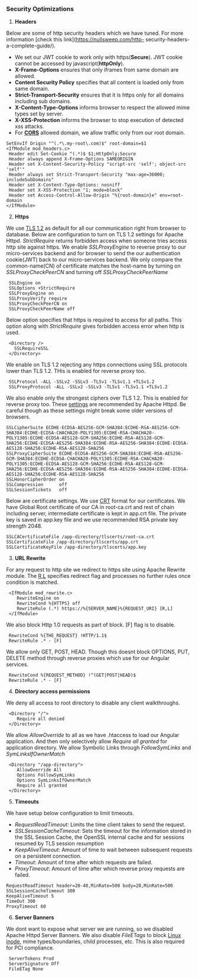 ### Security Optimizations ######

1. **Headers**

 Below are some of http security headers which we have tuned. 
 For more information [check this link](https://nullsweep.com/http- security-headers-a-complete-guide/). 
  * We set our JWT cookie to work only with https(**Secure**). JWT cookie cannot be accessed by javascript(**httpOnly**). 
  * **X-Frame-Options** ensures that only iframes from same domain are allowed. 
  * **Content Security Policy** specifies that all content is loaded only from same domain. 
  * **Strict-Transport-Security** ensures that it is https only for all domains including sub domains. 
  * **X-Content-Type-Options** informs browser to respect the allowed mime types set by server.
  * **X-XSS-Protection** informs the browser to stop execution of detected xss attacks.
  * For **[CORS](https://developer.mozilla.org/en-US/docs/Web/HTTP/CORS)** allowed domain, we allow traffic only from our root domain.
 ```
 SetEnvIf Origin "^(.*\.my-root\.com)$" root-domain=$1
 <IfModule mod_headers.c>
  Header edit Set-Cookie ^(.*)$ $1;HttpOnly;Secure
  Header always append X-Frame-Options SAMEORIGIN
  Header set X-Content-Security-Policy "script-src 'self'; object-src 'self'"
  Header always set Strict-Transport-Security "max-age=36000; includeSubDomains"
  Header set X-Content-Type-Options: nosniff
  Header set X-XSS-Protection "1; mode=block"
  Header set Access-Control-Allow-Origin "%{root-domain}e" env=root-domain
 </IfModule>
 ```
 
2. **Https**

 We use [TLS 1.2](https://en.wikipedia.org/wiki/Transport_Layer_Security#TLS_1.2) as default for all our communication right 
 from browser to database. Below are configuration to turn on TLS 1.2 settings for Apache Httpd.
 *StrictRequire* returns forbidden access when someone tries access http site against https.
 We enable *SSLProxyEngine* to reverse proxy to our micro-services backend and for browser to send the our authentication 
 cookie(JWT)  back to our micro-services backend. We only compare the common-name(CN) of certificate matches the host-name by turning on  *SSLProxyCheckPeerCN* and turning off *SSLProxyCheckPeerName*
```
 SSLEngine on
 SSLOptions +StrictRequire
 SSLProxyEngine on
 SSLProxyVerify require
 SSLProxyCheckPeerCN on
 SSLProxyCheckPeerName off
```
Below option specifies that https is required to access for all paths. This option along with *StrictRequire* gives forbidden access error when http is used.
```
 <Directory />
   SSLRequireSSL
 </Directory>
```
We enable on TLS 1.2 rejecting any https connections using SSL protocols lower than TLS 1.2. THis is enabled for reverse proxy too.
```
 SSLProtocol -ALL -SSLv2 -SSLv3 -TLSv1 -TLSv1.1 +TLSv1.2
 SSLProxyProtocol -ALL -SSLv2 -SSLv3 -TLSv1 -TLSv1.1 +TLSv1.2
 ```
We also enable only the strongest ciphers over TLS 1.2. This is enabled for reverse proxy too. These [settings](https://httpd.apache.org/docs/trunk/ssl/ssl_howto.html) are recommended by Apache Httpd. Be careful though as these settings might break some older versions of browsers.
 ```
SSLCipherSuite ECDHE-ECDSA-AES256-GCM-SHA384:ECDHE-RSA-AES256-GCM-SHA384:ECDHE-ECDSA-CHACHA20-POLY1305:ECDHE-RSA-CHACHA20- POLY1305:ECDHE-ECDSA-AES128-GCM-SHA256:ECDHE-RSA-AES128-GCM-SHA256:ECDHE-ECDSA-AES256-SHA384:ECDHE-RSA-AES256-SHA384:ECDHE-ECDSA-AES128-SHA256:ECDHE-RSA-AES128-SHA256
SSLProxyCipherSuite ECDHE-ECDSA-AES256-GCM-SHA384:ECDHE-RSA-AES256-GCM-SHA384:ECDHE-ECDSA-CHACHA20-POLY1305:ECDHE-RSA-CHACHA20- POLY1305:ECDHE-ECDSA-AES128-GCM-SHA256:ECDHE-RSA-AES128-GCM-SHA256:ECDHE-ECDSA-AES256-SHA384:ECDHE-RSA-AES256-SHA384:ECDHE-ECDSA-AES128-SHA256:ECDHE-RSA-AES128-SHA256
SSLHonorCipherOrder on
SSLCompression      off
SSLSessionTickets   off
 ```
Below are certificate settings. We use [CRT](https://en.wikipedia.org/wiki/X.509#Certificate_filename_extensions) format for our certificates. We have Global Root certificate of our CA in root-ca.crt and rest of chain including server, intermediate certificate  is kept in app.crt file. The private key is saved in app.key file and we use recommended RSA private key strength 2048.
 ```
 SSLCACertificateFile /app-directory/tlscerts/root-ca.crt
 SSLCertificateFile /app-directory/tlscerts/app.crt
 SSLCertificateKeyFile /app-directory/tlscerts/app.key
```

3. **URL Rewrite**

For any request to http site we redirect to https site using Apache Rewrite module. The [R,L](https://httpd.apache.org/docs/2.4/rewrite/flags.html) specifies redirect flag and processes no further rules once condition is matched.
```
 <IfModule mod_rewrite.c>
    RewriteEngine on
    RewriteCond %{HTTPS} off
    RewriteRule (.*) https://%{SERVER_NAME}%{REQUEST_URI} [R,L]
 </IfModule>
```
We also block Http 1.0 requests as part of *<IfModule mod_rewrite.c>* block. [F] flag is to disable.
```
 RewriteCond %{THE_REQUEST} !HTTP/1.1$
 RewriteRule .* - [F]
```
We allow only GET, POST, HEAD. Though this doesnt block OPTIONS, PUT, DELETE method through reverse proxies which use for our Angular services.
```
 RewriteCond %{REQUEST_METHOD} !^(GET|POST|HEAD)$
 RewriteRule .* - [F]
```

4. **Directory access permissions**

We deny all access to root directory to disable any client walkthroughs.
```
 <Directory "/">
    Require all denied
 </Directory>
```
We allow *AllowOverride* to all as we have .htaccess to load our Angular application. And then only selectively allow *Require all granted* for application directory. We allow Symbolic Links through *FollowSymLinks* and *SymLinksIfOwnerMatch*
```
 <Directory "/app-directory">
    AllowOverride All
    Options FollowSymLinks
    Options SymLinksIfOwnerMatch
    Require all granted
 </Directory>
```

5. **Timeouts**

We have setup below configuration to limit timeouts.
 * *RequestReadTimeout*: Limits the time client takes to send the request.
 * *SSLSessionCacheTimeout*: Sets the timeout for the information stored in the SSL Session Cache, the OpenSSL internal cache and for sessions resumed by TLS session resumption 
 * *KeepAliveTimeout*: Amount of time to wait between subsequent requests on a persistent connection.
 * *Timeout*: Amount of time after which requests are failed.
 * *ProxyTimeout*: Amount of time after which reverse proxy requests are failed.
```
RequestReadTimeout header=20-40,MinRate=500 body=20,MinRate=500
SSLSessionCacheTimeout 300
KeepAliveTimeout 5
TimeOut 300
ProxyTimeout 60
```

6. **Server Banners**

We dont want to expose what server we are running, so we disabled Apache Httpd Server Banners. We also disable *FileETags* to block [Linux inode](https://en.wikipedia.org/wiki/Inode), mime types/boundaries, child processes, etc. This is also required for PCI compliance.
```
 ServerTokens Prod
 ServerSignature Off
 FileETag None
```
